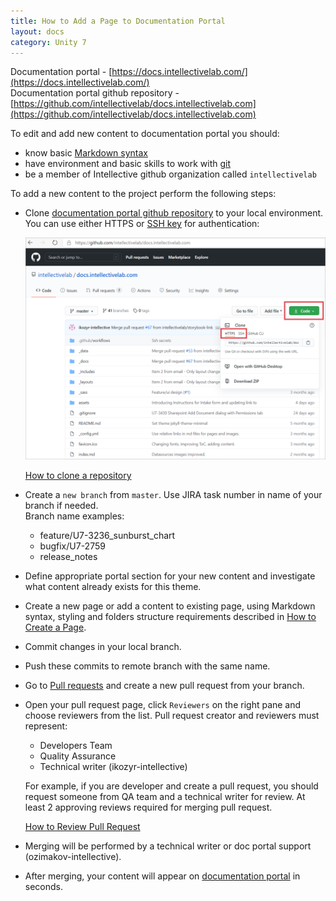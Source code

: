 ```yaml
---
title: How to Add a Page to Documentation Portal
layout: docs
category: Unity 7
---
```

Documentation portal - [https://docs.intellectivelab.com/](https://docs.intellectivelab.com/)  
Documentation portal github repository - [https://github.com/intellectivelab/docs.intellectivelab.com](https://github.com/intellectivelab/docs.intellectivelab.com)

To edit and add new content to documentation portal you should:
- know basic [Markdown syntax](how-to-add-page-to-doc-portal/markdown-syntax.md)
- have environment and basic skills to work with [git](https://docs.github.com/en/free-pro-team@latest/github/getting-started-with-github/git-and-github-learning-resources)
- be a member of Intellective github organization called `intellectivelab` 

To add a new content to the project perform the following steps:
- Clone [documentation portal github repository]((https://github.com/intellectivelab/docs.intellectivelab.com)) to your local environment.  
    You can use either HTTPS or [SSH key](https://docs.github.com/en/free-pro-team@latest/github/authenticating-to-github/connecting-to-github-with-ssh) for authentication: 
    
    ![Clone repository](how-to-add-page-to-doc-portal/images/clone-repo.png)
    
    [How to clone a repository](https://docs.github.com/en/free-pro-team@latest/github/creating-cloning-and-archiving-repositories/cloning-a-repository)
- Create a `new branch` from `master`. Use JIRA task number in name of your branch if needed.  
    Branch name examples:
    - feature/U7-3236_sunburst_chart
    - bugfix/U7-2759
    - release_notes  
- Define appropriate portal section for your new content and investigate what content already exists for this theme. 
- Create a new page or add a content to existing page, using Markdown syntax, styling and folders structure 
requirements described in [How to Create a Page](how-to-add-page-to-doc-portal/how-to-create-page.md). 
- Commit changes in your local branch.
- Push these commits to remote branch with the same name.
- Go to [Pull requests](https://github.com/intellectivelab/docs.intellectivelab.com/pulls) and create a new pull request from your branch.
- Open your pull request page, click `Reviewers` on the right pane and choose reviewers from the list. Pull request creator and reviewers must represent:
    - Developers Team
    - Quality Assurance
    - Technical writer (ikozyr-intellective)
    
    For example, if you are developer and create a pull request, 
    you should request someone from QA team and a technical writer for review. 
    At least 2 approving reviews required for merging pull request.
    
    [How to Review Pull Request](how-to-add-page-to-doc-portal/how-to-review-pull-request.md)  
- Merging will be performed by a technical writer or doc portal support (ozimakov-intellective). 
- After merging, your content will appear on [documentation portal](https://docs.intellectivelab.com/) in seconds.
